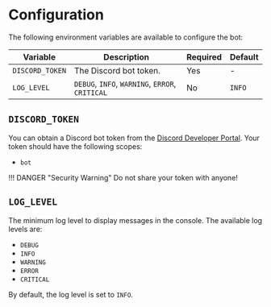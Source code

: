 # Configuration

The following environment variables are available to configure the bot:

| Variable        | Description                                     | Required | Default |
| --------------- | ------------------------------------------------| -------- | ------- |
| `DISCORD_TOKEN` | The Discord bot token.                          | Yes      | -       |
| `LOG_LEVEL`     | `DEBUG`, `INFO`, `WARNING`, `ERROR`, `CRITICAL` | No       | `INFO`  |

## `DISCORD_TOKEN`

You can obtain a Discord bot token from the [Discord Developer Portal](https://discord.com/developers/applications).
Your token should have the following scopes:

- `bot`

!!! DANGER "Security Warning"
    Do not share your token with anyone!

## `LOG_LEVEL`

The minimum log level to display messages in the console. The available log levels are:

- `DEBUG`
- `INFO`
- `WARNING`
- `ERROR`
- `CRITICAL`

By default, the log level is set to `INFO`.
